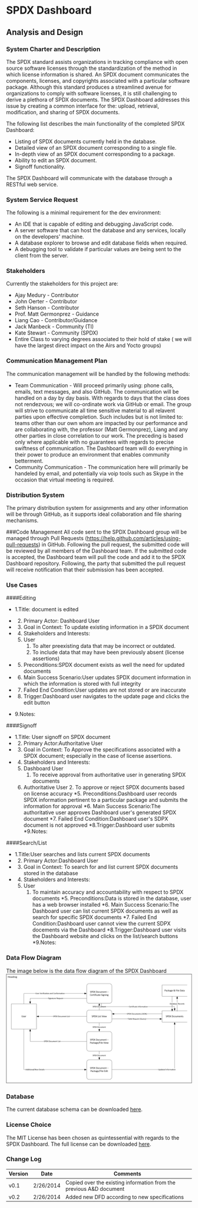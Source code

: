 # SPDX Dashboard
## Analysis and Design

### System Charter and Description
The SPDX standard assists organizations in tracking compliance with open source software licenses through the standardization of the method in which license information is shared. An SPDX document communicates the components, licenses, and copyrights associated with a particular software package. Although this standard produces a streamlined avenue for organizations to comply with software licenses, it is still challenging to derive a plethora of SPDX documents. The SPDX Dashboard addresses this issue by creating a common interface for the: upload, retrieval, modification, and sharing of SPDX documents.

The following list describes the main functionality of the completed SPDX Dashboard:
* Listing of SPDX documents currently held in the database.
* Detailed view of an SPDX document corresponding to a single file.
* In-depth view of an SPDX document corresponding to a package.
* Ability to edit an SPDX document.
* Signoff functionality.

The SPDX Dashboard will communicate with the database through a RESTful web service.

### System Service Request
The following is a minimal requirement for the dev environment:
* An IDE that is capable of editing and debugging JavaScript code.
* A server software that can host the database and any services, locally on the developers' machine.
* A database explorer to browse and edit database fields when required.
* A debugging tool to validate if particular values are being sent to the client from the server.

### Stakeholders
Currently the stakeholders for this project are:
* Ajay Medury - Contributor
* John Oerter - Contributor
* Seth Hanson - Contributor
* Prof. Matt Germonprez - Guidance
* Liang Cao - Contributor/Guidance
* Jack Manbeck - Community (TI)
* Kate Stewart - Community (SPDX)
* Entire Class to varying degrees associated to their hold of stake ( we will have the largest direct impact on the Airs and Yocto groups)


### Communication Management Plan
The communication management will be handled by the following methods:
* Team Communication - Will proceed primarily using: phone calls, emails, text messages, and also GitHub. The communication will be handled on a day by day basis. With regards to days that the class does not rendezvous; we will co-ordinate work via GitHub or email. The group will strive to communicate all time sensitive material to all relavent parties upon effective completion. Such includes but is not limited to: teams other than our own whom are impacted by our performance and are collaborating with, the professor (Matt Germonprez), Liang and any other parties in close correlation to our work. The preceding is based only where applicable with no guarantees with regards to precise swiftness of communication. The Dashboard team will do everything in their power to produce an environment that enables community betterment.
* Community Communication - The communication here will primarily be handeled by email, and potentially via voip tools such as Skype in the occasion that virtual meeting is required.

### Distribution System
The primary distribution system for assignments and any other information will be through GitHub, as it supports ideal collaboration and file sharing mechanisms.


###Code Management
All code sent to the SPDX Dashboard group will be managed through Pull Requests (https://help.github.com/articles/using-pull-requests) in GitHub.  Following the pull request, the submitted code will be reviewed by all members of the Dashboard team. If the submitted code is accepted, the Dashboard team will pull the code and add it to the SPDX Dashboard repository. Following, the party that submitted the pull request will receive notification that their submission has been accepted.

### Use Cases
####Editing
* 1.Title: document is edited
* 2. Primary Actor: Dashboard User
* 3. Goal in Context: To update existing information in a SPDX document
* 4. Stakeholders and Interests:
	1. User
		1. To alter preexisting data that may be incorrect or outdated.
		2. To include data that may have been previously absent (license assertions)
		 
* 5. Preconditions:SPDX document exists as well the need for updated documents
* 6. Main Success Scenario:User updates SPDX document information in which the information is stored with full integrity
* 7. Failed End Condition:User updates are not stored or are inaccurate 
* 8. Trigger:Dashboard user navigates to the update page and clicks the edit button
* 9.Notes:
	
####Signoff
* 1.Title: User signoff on SPDX document
* 2. Primary Actor:Authoritative User
* 3. Goal in Context: To Approve the specifications associated with a SPDX document; especially in the case of license assertions.
* 4. Stakeholders and Interests:
	1. Dashboard User
		1. To receive approval from authoritative user in generating SPDX documents
	2. Authoritative User 
	 	2. To approve or reject SPDX documents based on license accuracy
*5. Preconditions:Dashboard user records SPDX information pertinent to a particular package and submits the information for approval
*6. Main Success Scenario:The authoritative user approves Dashboard user's generated SPDX document
*7. Failed End Condition:Dashboard user's SDPX document is not approved
*8.Trigger:Dashboard user submits 
*9.Notes:

####Search/List
* 1.Title:User searches and lists current SPDX documents 
* 2. Primary Actor:Dashboard User
* 3. Goal in Context: To search for and list current SPDX documents stored in the database
* 4. Stakeholders and Interests:
	1. User
		1. To maintain accuracy and accountability with respect to SPDX documents
*5. Preconditions:Data is stored in the database, user has a web browser installed
*6. Main Success Scenario:The Dashboard user can list current SPDX documents as well as search for specific SPDX documents
*7. Failed End Condition:Dashboard user cannot view the current SDPX docements via the Dashboard
*8.Trigger:Dashboard user visits the Dashboard website and clicks on the list/search buttons
*9.Notes:

### Data Flow Diagram
The image below is the data flow diagram of the SPDX Dashboard 
![Data Flow Diagram](SPDX_Dashboard_DFD_02.25.2014.jpg "Data Flow Diagram")

### Database 
The current database schema can be downloaded [here](schema.html).

### License Choice
The MIT License has been chosen as quintessential with regards to the SPDX Dashboard. The full license can be downloaded [here](../LICENSE).

### Change Log
|Version | Date    | Comments                             |
|--------|---------|--------------------------------------|
|v0.1    |2/26/2014|Copied over the existing information from the previous A&D document|
|v0.2	 |2/26/2014|Added new DFD according to new specifications|
